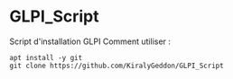 # GLPI_Script
Script d'installation GLPI 
Comment utiliser :

```
apt install -y git
git clone https://github.com/KiralyGeddon/GLPI_Script
```
